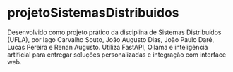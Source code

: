 # projetoSistemasDistribuidos
Desenvolvido como projeto prático da disciplina de Sistemas Distribuídos (UFLA), por Iago Carvalho Souto, João Augusto Dias, João Paulo Daré, Lucas Pereira e Renan Augusto. Utiliza FastAPI, Ollama e inteligência artificial para entregar soluções personalizadas e integração com interface web.
